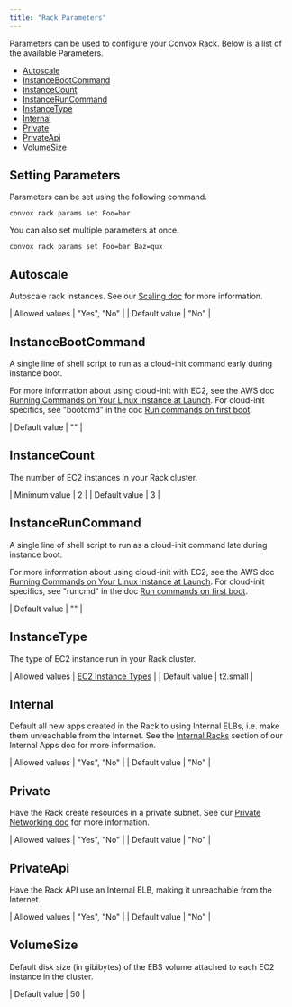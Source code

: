 ```yaml
---
title: "Rack Parameters"
---
```


Parameters can be used to configure your Convox Rack. Below is a list of the available Parameters.

<ul>
  <li><a href="#autoscale">Autoscale</a></li>
  <li><a href="#instancebootcommand">InstanceBootCommand</a></li>
  <li><a href="#instancecount">InstanceCount</a></li>
  <li><a href="#instanceruncommand">InstanceRunCommand</a></li>
  <li><a href="#instancetype">InstanceType</a></li>
  <li><a href="#internal">Internal</a></li>
  <li><a href="#private">Private</a></li>
  <li><a href="#privateapi">PrivateApi</a></li>
  <li><a href="#volumesize">VolumeSize</a></li>
</ul>

## Setting Parameters

Parameters can be set using the following command.

    convox rack params set Foo=bar

You can also set multiple parameters at once.

    convox rack params set Foo=bar Baz=qux

## Autoscale

Autoscale rack instances. See our [Scaling doc](https://convox.com/docs/scaling#autoscale) for more information.

| Allowed values | "Yes", "No" |
| Default value  | "No"        |

## InstanceBootCommand

A single line of shell script to run as a cloud-init command early during instance boot.

For more information about using cloud-init with EC2, see the AWS doc [Running Commands on Your Linux Instance at Launch](http://docs.aws.amazon.com/AWSEC2/latest/UserGuide/user-data.html#user-data-cloud-init). For cloud-init specifics, see "bootcmd" in the doc [Run commands on first boot](http://cloudinit.readthedocs.io/en/latest/topics/examples.html#run-commands-on-first-boot).

| Default value | "" |

## InstanceCount

The number of EC2 instances in your Rack cluster.

| Minimum value | 2 |
| Default value | 3 |

## InstanceRunCommand

A single line of shell script to run as a cloud-init command late during instance boot.

For more information about using cloud-init with EC2, see the AWS doc [Running Commands on Your Linux Instance at Launch](http://docs.aws.amazon.com/AWSEC2/latest/UserGuide/user-data.html#user-data-cloud-init). For cloud-init specifics, see "runcmd" in the doc [Run commands on first boot](http://cloudinit.readthedocs.io/en/latest/topics/examples.html#run-commands-on-first-boot).

| Default value | "" |

## InstanceType

The type of EC2 instance run in your Rack cluster.

| Allowed values | [EC2 Instance Types](https://aws.amazon.com/ec2/instance-types/) |
| Default value  | t2.small                                                         |

## Internal

Default all new apps created in the Rack to using Internal ELBs, i.e. make them unreachable from the Internet. See the [Internal Racks](https://convox.com/docs/internal-apps#internal-racks) section of our Internal Apps doc for more information.

| Allowed values | "Yes", "No" |
| Default value  | "No"        |

## Private

Have the Rack create resources in a private subnet. See our [Private Networking doc](https://convox.com/docs/private-networking/) for more information.

| Allowed values | "Yes", "No" |
| Default value  | "No"        |

## PrivateApi

Have the Rack API use an Internal ELB, making it unreachable from the Internet.

| Allowed values | "Yes", "No" |
| Default value  | "No"        |

## VolumeSize

Default disk size (in gibibytes) of the EBS volume attached to each EC2 instance in the cluster.

| Default value | 50 |
